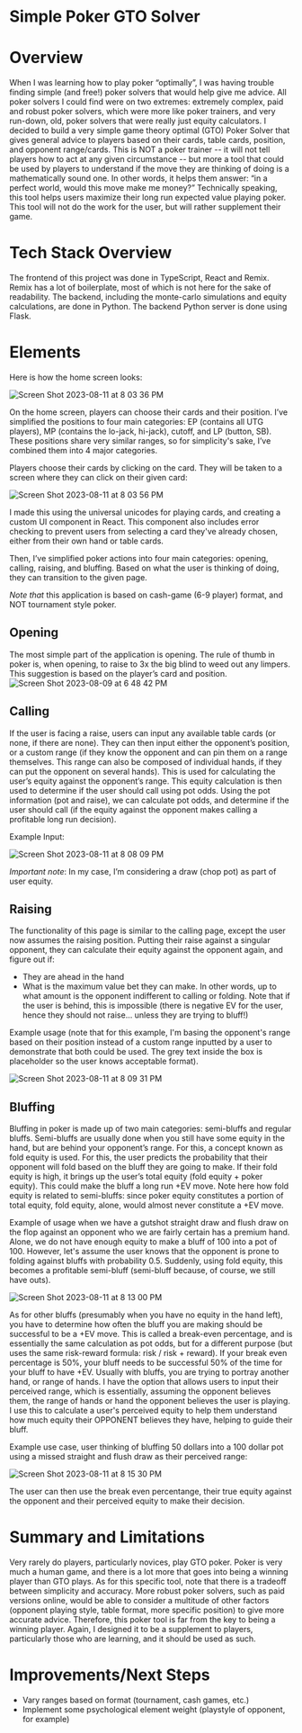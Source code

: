 # Simple Poker GTO Solver

# Overview

When I was learning how to play poker “optimally”, I was having trouble finding simple (and free!) poker solvers that would help give me advice. All poker solvers I could find were on two extremes: extremely complex, paid and robust poker solvers, which were more like poker trainers, and very run-down, old, poker solvers that were really just equity calculators. I decided to build a very simple game theory optimal (GTO) Poker Solver that gives general advice to players based on their cards, table cards, position, and opponent range/cards. This is NOT a poker trainer -- it will not tell players how to act at any given circumstance -- but more a tool that could be used by players to understand if the move they are thinking of doing is a mathematically sound one. In other words, it helps them answer: “in a perfect world, would this move make me money?” Technically speaking, this tool helps users maximize their long run expected value playing poker. This tool will not do the work for the user, but will rather supplement their game.

# Tech Stack Overview

The frontend of this project was done in TypeScript, React and Remix. Remix has a lot of boilerplate, most of which is not here for the sake of readability. The backend, including the monte-carlo simulations and equity calculations, are done in Python. The backend Python server is done using Flask. 

# Elements

Here is how the home screen looks:

![Screen Shot 2023-08-11 at 8 03 36 PM](https://github.com/munteanue1234/pokergtosolver/assets/90631000/d77103f2-bfeb-409e-a11e-7244587b8ae5)


On the home screen, players can choose their cards and their position. I’ve simplified the positions to four main categories: EP (contains all UTG players), MP (contains the lo-jack, hi-jack), cutoff, and LP (button, SB). These positions share very similar ranges, so for simplicity's sake, I’ve combined them into 4 major categories.

Players choose their cards by clicking on the card. They will be taken to a screen where they can click on their given card:

![Screen Shot 2023-08-11 at 8 03 56 PM](https://github.com/munteanue1234/pokergtosolver/assets/90631000/674589cb-1dba-4be7-9212-a7e896b9788f)

I made this using the universal unicodes for playing cards, and creating a custom UI component in React. This component also includes error checking to prevent users from selecting a card they've already chosen, either from their own hand or table cards.

Then, I’ve simplified poker actions into four main categories: opening, calling, raising, and bluffing. Based on what the user is thinking of doing, they can transition to the given page. 

*Note that* this application is based on cash-game (6-9 player) format, and NOT tournament style poker.

## Opening

The most simple part of the application is opening. The rule of thumb in poker is, when opening, to raise to 3x the big blind to weed out any limpers. This suggestion is based on the player’s card and position.
![Screen Shot 2023-08-09 at 6 48 42 PM](https://github.com/munteanue1234/pokergtosolver/assets/90631000/acdbdeb4-c285-41d4-ae30-28cc58f140a4)

## Calling

If the user is facing a raise, users can input any available table cards (or none, if there are none). They can then input either the opponent’s position, or a custom range (if they know the opponent and can pin them on a range themselves. This range can also be composed of individual hands, if they can put the opponent on several hands). This is used for calculating the user’s equity against the opponent’s range. This equity calculation is then used to determine if the user should call using pot odds. Using the pot information (pot and raise), we can calculate pot odds, and determine if the user should call (if the equity against the opponent makes calling a profitable long run decision).

Example Input:

![Screen Shot 2023-08-11 at 8 08 09 PM](https://github.com/munteanue1234/pokergtosolver/assets/90631000/e8b34074-738a-4bda-a1ca-c5a3089dbdad)

*Important note*: In my case, I’m considering a draw (chop pot) as part of user equity.

## Raising

The functionality of this page is similar to the calling page, except the user now assumes the raising position. Putting their raise against a singular opponent, they can calculate their equity against the opponent again, and figure out if:
- They are ahead in the hand
- What is the maximum value bet they can make. In other words, up to what amount is the opponent indifferent to calling or folding.  Note that if the user is behind, this is impossible (there is negative EV for the user, hence they should not raise… unless they are trying to bluff!)

Example usage (note that for this example, I'm basing the opponent's range based on their position instead of a custom range inputted by a user to demonstrate that both could be used. The grey text inside the box is placeholder so the user knows acceptable format).

![Screen Shot 2023-08-11 at 8 09 31 PM](https://github.com/munteanue1234/pokergtosolver/assets/90631000/c03d96f5-2ed1-4350-90a9-2ec9ed9be9af)


## Bluffing

Bluffing in poker is made up of two main categories: semi-bluffs and regular bluffs. Semi-bluffs are usually done when you still have some equity in the hand, but are behind your opponent’s range. For this, a concept known as fold equity is used. For this, the user predicts the probability that their opponent will fold based on the bluff they are going to make. If their fold equity is high, it brings up the user’s total equity (fold equity + poker equity). This could make the bluff a long run +EV move. Note here how fold equity is related to semi-bluffs: since poker equity constitutes a portion of total equity, fold equity, alone, would almost never constitute a +EV move.

Example of usage when we have a gutshot straight draw and flush draw on the flop against an opponent who we are fairly certain has a premium hand. Alone, we do not have enough equity to make a bluff of 100 into a pot of 100. However, let's assume the user knows that the opponent is prone to folding against bluffs with probability 0.5. Suddenly, using fold equity, this becomes a profitable semi-bluff (semi-bluff because, of course, we still have outs).

![Screen Shot 2023-08-11 at 8 13 00 PM](https://github.com/munteanue1234/pokergtosolver/assets/90631000/b8c7d1bf-cf04-4af7-a424-ee7bc245faf6)

As for other bluffs (presumably when you have no equity in the hand left), you have to determine how often the bluff you are making should be successful to be a +EV move. This is called a break-even percentage, and is essentially the same calculation as pot odds, but for a different purpose (but uses the same risk-reward formula: risk / risk + reward). If your break even percentage is 50%, your bluff needs to be successful 50% of the time for your bluff to have +EV. Usually with bluffs, you are trying to portray another hand, or range of hands. I have the option that allows users to input their perceived range, which is essentially, assuming the opponent believes them, the range of hands or hand the opponent believes the user is playing. I use this to calculate a user's perceived equity to help them understand how much equity their OPPONENT believes they have, helping to guide their bluff.

Example use case, user thinking of bluffing 50 dollars into a 100 dollar pot using a missed straight and flush draw as their perceived range:

![Screen Shot 2023-08-11 at 8 15 30 PM](https://github.com/munteanue1234/pokergtosolver/assets/90631000/9f9c08fe-b338-41cf-a621-4860cccb6575)

The user can then use the break even percentange, their true equity against the opponent and their perceived equity to make their decision.

# Summary and Limitations

Very rarely do players, particularly novices, play GTO poker. Poker is very much a human game, and there is a lot more that goes into being a winning player than GTO plays. As for this specific tool, note that there is a tradeoff between simplicity and accuracy. More robust poker solvers, such as paid versions online, would be able to consider a multitude of other factors (opponent playing style, table format, more specific position) to give more accurate advice. Therefore, this poker tool is far from the key to being a winning player. Again, I designed it to be a supplement to players, particularly those who are learning, and it should be used as such.

# Improvements/Next Steps
- Vary ranges based on format (tournament, cash games, etc.)
- Implement some psychological element weight (playstyle of opponent, for example)

